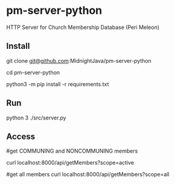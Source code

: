 # pm-server-python
HTTP Server for Church Membership Database (Peri Meleon)

## Install
git clone git@github.com:MidnightJava/pm-server-python

cd pm-server-python

python3 -m pip install -r requirements.txt

## Run
python 3 ./src/server.py

## Access
#get COMMUNING and NONCOMMUNING members

curl localhost:8000/api/getMembers?scope=active

#get all members
curl localhost:8000/api/getMembers?scope=all 

